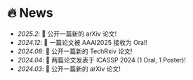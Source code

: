 # 🔥 News
- *2025.2*: 🎉 公开一篇新的 arXiv 论文!
- *2024.12*: 🎉 一篇论文被 AAAI2025 接收为 Oral!
- *2024.08*: 🎉 公开一篇新的 TechRxiv 论文!
- *2024.04*: 🎉 两篇论文发表于 ICASSP 2024 (1 Oral, 1 Poster)!
- *2024.03*: 🎉 公开一篇新的 arXiv 论文!
